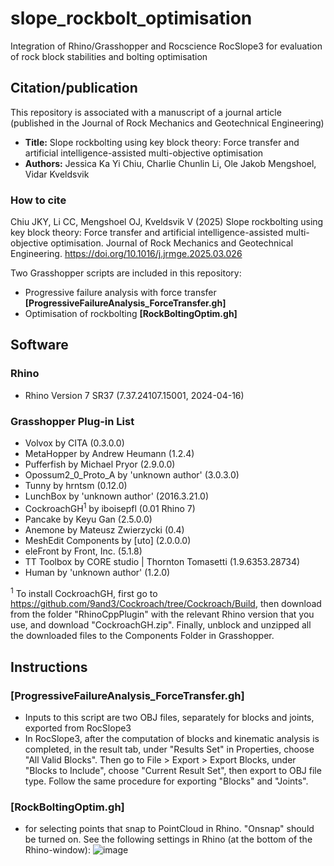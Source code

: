 # slope_rockbolt_optimisation
Integration of Rhino/Grasshopper and Rocscience RocSlope3 for evaluation of rock block stabilities and bolting optimisation

## Citation/publication
This repository is associated with a manuscript of a journal article (published in the Journal of Rock Mechanics and Geotechnical Engineering)
- **Title:** Slope rockbolting using key block theory: Force transfer and artificial intelligence-assisted multi-objective optimisation 
- **Authors:** Jessica Ka Yi Chiu, Charlie Chunlin Li, Ole Jakob Mengshoel, Vidar Kveldsvik

### How to cite
Chiu JKY, Li CC, Mengshoel OJ, Kveldsvik V (2025) Slope rockbolting using key block theory: Force transfer and artificial intelligence-assisted multi-objective optimisation. Journal of Rock Mechanics and Geotechnical Engineering. https://doi.org/10.1016/j.jrmge.2025.03.026

Two Grasshopper scripts are included in this repository:
- Progressive failure analysis with force transfer **[ProgressiveFailureAnalysis_ForceTransfer.gh]**
- Optimisation of rockbolting **[RockBoltingOptim.gh]**


## Software
### Rhino
- Rhino Version 7 SR37 (7.37.24107.15001, 2024-04-16)


### Grasshopper Plug-in List
- Volvox                         by CITA (0.3.0.0)
- MetaHopper                     by Andrew Heumann (1.2.4)
- Pufferfish                     by Michael Pryor (2.9.0.0)
- Opossum2_0_Proto_A             by 'unknown author' (3.0.3.0)
- Tunny                          by hrntsm (0.12.0)
- LunchBox                       by 'unknown author' (2016.3.21.0)
- CockroachGH<sup>1</sup>        by iboisepfl  (0.01 Rhino 7) 
- Pancake                        by Keyu Gan (2.5.0.0)
- Anemone                        by Mateusz Zwierzycki (0.4)
- MeshEdit Components            by [uto] (2.0.0.0)
- eleFront                       by Front, Inc. (5.1.8)
- TT Toolbox                     by CORE studio | Thornton Tomasetti (1.9.6353.28734)
- Human                          by 'unknown author' (1.2.0)

<sup>1</sup> To install CockroachGH, first go to https://github.com/9and3/Cockroach/tree/Cockroach/Build, then download from the folder "RhinoCppPlugin" with the relevant Rhino version that you use, and download "CockroachGH.zip". Finally, unblock and unzipped all the downloaded files to the Components Folder in Grasshopper.


## Instructions
### [ProgressiveFailureAnalysis_ForceTransfer.gh]
- Inputs to this script are two OBJ files, separately for blocks and joints, exported from RocSlope3
- In RocSlope3, after the computation of blocks and kinematic analysis is completed, in the result tab, under "Results Set" in Properties, choose "All Valid Blocks". Then go to File > Export > Export Blocks, under "Blocks to Include", choose "Current Result Set", then export to OBJ file type. Follow the same procedure for exporting "Blocks" and "Joints".


### [RockBoltingOptim.gh]
- for selecting points that snap to PointCloud in Rhino. "Onsnap" should be turned on. See the following settings in Rhino (at the bottom of the Rhino-window):
![image](https://github.com/norwegian-geotechnical-institute/slope_rockbolt_optimisation/assets/74724769/bd528fdc-39b2-40a5-8694-d9a3464a53c4)
